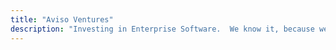 ```yaml
---
title: "Aviso Ventures"
description: "Investing in Enterprise Software.  We know it, because we've done it."
---
```


